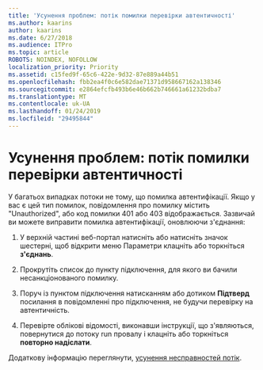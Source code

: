 ```yaml
---
title: 'Усунення проблем: потік помилки перевірки автентичності'
ms.author: kaarins
author: kaarins
ms.date: 6/27/2018
ms.audience: ITPro
ms.topic: article
ROBOTS: NOINDEX, NOFOLLOW
localization_priority: Priority
ms.assetid: c15fed9f-65c6-422e-9d32-87e889a44b51
ms.openlocfilehash: fbb2ea4f0c6e582dae71371d958667162a138346
ms.sourcegitcommit: e2864efcfb493b6e46b662b746661a61232bdba7
ms.translationtype: MT
ms.contentlocale: uk-UA
ms.lasthandoff: 01/24/2019
ms.locfileid: "29495844"
---
```

# <a name="troubleshoot-flow-authentication-errors"></a>Усунення проблем: потік помилки перевірки автентичності

У багатьох випадках потоки не тому, що помилка автентифікації. Якщо у вас є цей тип помилок, повідомлення про помилку містить "Unauthorized", або код помилки 401 або 403 відображається. Зазвичай ви можете виправити помилка автентифікації, оновлюючи з'єднання:
  
1. У верхній частині веб-портал натисніть або натисніть значок шестерні, щоб відкрити меню Параметри клацніть або торкніться **з'єднань**.
    
2. Прокрутіть список до пункту підключення, для якого ви бачили несанкціонованого помилку.
    
3. Поруч із пунктом підключення натисканням або дотиком **Підтверд** посилання в повідомленні про підключення, не будучи перевірку на автентичність. 
    
4. Перевірте облікові відомості, виконавши інструкції, що з'являються, повернутися до потоку run провалу і клацніть або торкніться **повторно надіслати**.
    
Додаткову інформацію переглянути, [усунення несправностей потік](https://go.microsoft.com/fwlink/?linkid=872110).
  

